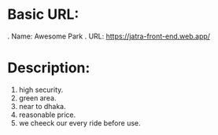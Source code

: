 # Basic URL:

. Name: Awesome Park
. URL: https://jatra-front-end.web.app/

# Description:
1. high security.
2. green area.
3. near to dhaka.
4. reasonable price.
5. we cheeck our every ride before use.
